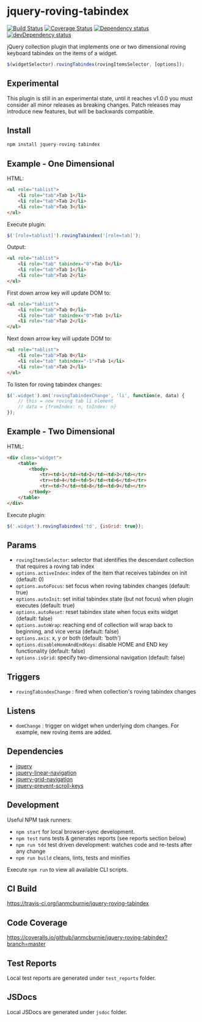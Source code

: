 # jquery-roving-tabindex

<p>
    <a href="https://travis-ci.org/ianmcburnie/jquery-roving-tabindex"><img src="https://api.travis-ci.org/ianmcburnie/jquery-roving-tabindex.svg?branch=master" alt="Build Status" /></a>
    <a href='https://coveralls.io/github/ianmcburnie/jquery-roving-tabindex?branch=master'><img src='https://coveralls.io/repos/ianmcburnie/jquery-roving-tabindex/badge.svg?branch=master&service=github' alt='Coverage Status' /></a>
    <a href="https://david-dm.org/ianmcburnie/jquery-roving-tabindex"><img src="https://david-dm.org/ianmcburnie/jquery-roving-tabindex.svg" alt="Dependency status" /></a>
    <a href="https://david-dm.org/ianmcburnie/jquery-roving-tabindex#info=devDependencies"><img src="https://david-dm.org/ianmcburnie/jquery-roving-tabindex/dev-status.svg" alt="devDependency status" /></a>
</p>

jQuery collection plugin that implements one or two dimensional roving keyboard tabindex on the items of a widget.


```js
$(widgetSelector).rovingTabindex(rovingItemsSelector, [options]);
```

## Experimental

This plugin is still in an experimental state, until it reaches v1.0.0 you must consider all minor releases as breaking changes. Patch releases may introduce new features, but will be backwards compatible.

## Install

```js
npm install jquery-roving-tabindex
```

## Example - One Dimensional

HTML:

```html
<ul role="tablist">
    <li role="tab">Tab 1</li>
    <li role="tab">Tab 2</li>
    <li role="tab">Tab 3</li>
</ul>
```

Execute plugin:

```js
$('[role=tablist]').rovingTabindex('[role=tab]');
```

Output:

```html
<ul role="tablist">
    <li role="tab" tabindex="0">Tab 0</li>
    <li role="tab">Tab 1</li>
    <li role="tab">Tab 2</li>
</ul>
```

First down arrow key will update DOM to:

```html
<ul role="tablist">
    <li role="tab">Tab 0</li>
    <li role="tab" tabindex="0">Tab 1</li>
    <li role="tab">Tab 2</li>
</ul>
```

Next down arrow key will update DOM to:

```html
<ul role="tablist">
    <li role="tab">Tab 0</li>
    <li role="tab" tabindex="-1">Tab 1</li>
    <li role="tab">Tab 2</li>
</ul>
```

To listen for roving tabindex changes:

```js
$('.widget').on('rovingTabindexChange', 'li', function(e, data) {
    // this = new roving tab li element
    // data = {fromIndex: n, toIndex: n}
});
```

## Example - Two Dimensional

HTML:

```html
<div class="widget">
    <table>
        <tbody>
            <tr><td>1</td><td>2</td><td>3</td></tr>
            <tr><td>4</td><td>5</td><td>6</td></tr>
            <tr><td>7</td><td>8</td><td>9</td></tr>
        </tbody>
    </table>
</div>
```

Execute plugin:

```js
$('.widget').rovingTabindex('td', {isGrid: true});
```

## Params

* `rovingItemsSelector`: selector that identifies the descendant collection that requires a roving tab index
* `options.activeIndex`: index of the item that receives tabindex on init (default: 0)
* `options.autoFocus`: set focus when roving tabindex changes (default: true)
* `options.autoInit`: set initial tabindex state (but not focus) when plugin executes (default: true)
* `options.autoReset`: reset tabindex state when focus exits widget (default: false)
* `options.autoWrap`: reaching end of collection will wrap back to beginning, and vice versa (default: false)
* `options.axis`: x, y or both (default: 'both')
* `options.disableHomeAndEndKeys`: disable HOME and END key functionality (default: false)
* `options.isGrid`: specify two-dimensional navigation (default: false)

## Triggers

* `rovingTabindexChange` : fired when collection's roving tabindex changes

## Listens

* `domChange` : trigger on widget when underlying dom changes. For example, new roving items are added.

## Dependencies

* [jquery](https://jquery.com/)
* [jquery-linear-navigation](https://github.com/ianmcburnie/jquery-linear-navigation)
* [jquery-grid-navigation](https://github.com/ianmcburnie/jquery-grid-navigation)
* [jquery-prevent-scroll-keys](https://github.com/ianmcburnie/jquery-prevent-scroll-keys)

## Development

Useful NPM task runners:

* `npm start` for local browser-sync development.
* `npm test` runs tests & generates reports (see reports section below)
* `npm run tdd` test driven development: watches code and re-tests after any change
* `npm run build` cleans, lints, tests and minifies

Execute `npm run` to view all available CLI scripts.

## CI Build

https://travis-ci.org/ianmcburnie/jquery-roving-tabindex

## Code Coverage

https://coveralls.io/github/ianmcburnie/jquery-roving-tabindex?branch=master

## Test Reports

Local test reports are generated under `test_reports` folder.

## JSDocs

Local JSDocs are generated under `jsdoc` folder.

